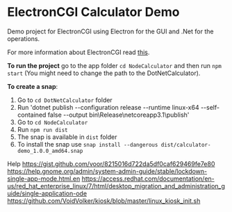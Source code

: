 # ElectronCGI Calculator Demo

Demo project for ElectronCGI using Electron for the GUI and .Net for the operations.

For more information about ElectronCGI read [this](https://www.blinkingcaret.com/2019/11/27/electroncgi-a-solution-to-cross-platform-guis-for-net-core/).

**To run the project** go to the app folder `cd NodeCalculator` and then run `npm start` (You might need to change the path to the DotNetCalculator).

**To create a snap**:
1. Go to `cd DotNetCalculator` folder
2. Run 'dotnet publish --configuration release --runtime linux-x64 --self-contained false --output bin\Release\netcoreapp3.1\publish\'
3. Go to `cd NodeCalculator`
4. Run `npm run dist`
5. The snap is available in `dist` folder
6. To install the snap use `snap install --dangerous dist/calculator-demo_1.0.0_amd64.snap`

Help 
https://gist.github.com/voor/8215016d722da5df0caf629469fe7e80
https://help.gnome.org/admin/system-admin-guide/stable/lockdown-single-app-mode.html.en
https://access.redhat.com/documentation/en-us/red_hat_enterprise_linux/7/html/desktop_migration_and_administration_guide/single-application-ode
https://github.com/VoidVolker/kiosk/blob/master/linux_kiosk_init.sh
